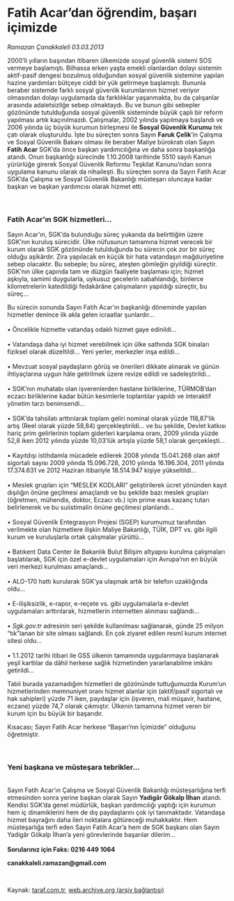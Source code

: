 # Fatih Acar’dan öğrendim, başarı içimizde 

*Ramazan Çanakkaleli 03.03.2013*

<div class="yazi"><p>2000’li yılların başından itibaren ülkemizde sosyal güvenlik sistemi SOS vermeye başlamıştı. Bilhassa erken yaşta emekli olanlardan dolayı sistemin aktif-pasif dengesi bozulmuş olduğundan sosyal güvenlik sistemine yapılan hazine yardımları bütçeye ciddi bir yük getirmeye başlamıştı. Bununla beraber sistemde farklı sosyal güvenlik kurumlarının hizmet veriyor olmasından dolayı uygulamada da farklılıklar yaşanmakta, bu da çalışanlar arasında adaletsizliğe sebep olmaktaydı. Bu ve bunun gibi sebepler gözönünde tutulduğunda sosyal güvenlik sisteminde büyük çaplı bir reform yapılması artık kaçınılmazdı. Çalışmalar, 2002 yılında yapılmaya başlandı ve 2006 yılında üç büyük kurumun birleşmesi ile <b>Sosyal Güvenlik Kurumu</b> tek çatı olarak oluşturuldu. İşte bu süreçten sonra Sayın <b>Faruk Çelik</b>’in Çalışma ve Sosyal Güvenlik Bakanı olması ile beraber Maliye bürokratı olan Sayın <b>Fatih Acar</b> SGK’da önce başkan yardımcılığına ve daha sonra başkanlığa atandı. Onun başkanlığı sürecinde 1.10.2008 tarihinde 5510 sayılı Kanun yürürlüğe girerek Sosyal Güvenlik Reformu Teşkilat Kanunu’ndan sonra uygulama kanunu olarak da nihaileşti. Bu süreçten sonra da Sayın Fatih Acar SGK’da Çalışma ve Sosyal Güvenlik Bakanlığı müsteşarı oluncaya kadar başkan ve başkan yardımcısı olarak hizmet etti.<br/><br/><br/></p>
<h3>Fatih Acar’ın SGK hizmetleri...</h3>
<p>Sayın Acar’ın, SGK’da bulunduğu süreç yukarıda da belirttiğim üzere SGK’nın kuruluş sürecidir. Ülke nüfusunun tamamına hizmet verecek bir kurum olarak SGK gözönünde tutulduğunda bu sürecin çok zor bir süreç olduğu aşikârdır. Zira yapılacak en küçük bir hata vatandaşın mağduriyetine sebep olacaktır. Bu sebeple; bu süreç, ateşten gömleğin giyildiği süreçtir. SGK’nın ülke çapında tam ve düzgün faaliyete başlaması için; hizmet aşkıyla, samimi duygularla, uykusuz gecelerin sabahlandığı, binlerce kilometrelerin katedildiği fedakârâne çalışmaların yapıldığı süreçtir, bu süreç...</p>
<p>Bu sürecin sonunda Sayın Fatih Acar’ın başkanlığı döneminde yapılan hizmetler denince ilk akla gelen icraatlar şunlardır...<br/><br/>• Öncelikle hizmette vatandaş odaklı hizmet gaye edinildi... <br/><br/>• Vatandaşa daha iyi hizmet verebilmek için ülke sathında SGK binaları fiziksel olarak düzeltildi... Yeni yerler, merkezler inşa edildi... <br/><br/>• Mevzuat sosyal paydaşların görüş ve önerileri dikkate alınarak ve günün ihtiyaçlarına uygun hâle getirilmek üzere revize edildi ve sadeleştirildi...<br/><br/>• SGK’nın muhatabı olan işverenlerden hastane birliklerine, TÜRMOB’dan eczacı birliklerine kadar bütün kesimlerle toplantılar yapıldı ve interaktif yönetim tarzı benimsendi...<br/><br/>• SGK’da tahsilatı arttırılarak toplam geliri nominal olarak yüzde 118,87’lik artış (Reel olarak yüzde 58,84) gerçekleştirildi... ve bu şekilde, Devlet katkısı hariç prim gelirlerinin toplam giderleri karşılama oranı, 2009 yılında yüzde 52,8 iken 2012 yılında yüzde 10,03’lük artışla yüzde 58,1 olarak gerçekleşti...<br/><br/>• Kayıtdışı istihdamla mücadele edilerek 2008 yılında 15.041.268 olan aktif sigortalı sayısı 2009 yılında 15.096.728, 2010 yılında 16.196.304, 2011 yılında 17.374.631 ve 2012 Haziran itibariyle 18.514.947 kişiye yükseltildi...<br/><br/>• Meslek grupları için “MESLEK KODLARI” geliştirilerek ücret yönünden kayıt dışılığın önüne geçilmesi amaçlandı ve bu şekilde bazı meslek grupları (öğretmen, mühendis, doktor, Eczacı vb.) için prime esas kazanç tutarı belirlenerek ve bu suiistimalin önüne geçilmesi planlandı...<br/><br/>• Sosyal Güvenlik Entegrasyon Projesi (SGEP) kurumumuz tarafından verilmekte olan hizmetlere ilişkin Maliye Bakanlığı, TÜİK, DPT vs. gibi ilgili kurum ve kuruluşlarla ortak çalışmalar yürüttü...<br/><br/>• Batıkent Data Center ile Bakanlık Bulut Bilişim altyapısı kurulma çalışmaları başlatılarak, SGK için özel e-devlet uygulamaları için Avrupa’nın en büyük veri merkezi kurulması amaçlandı...<br/><br/>• ALO-170 hattı kurularak SGK’ya ulaşmak artık bir telefon uzaklığında oldu...<br/><br/>• E-ilişiksizlik, e-rapor, e-reçete vs. gibi uygulamalarla e-devlet uygulamaları arttırılarak, hizmetlerin internetten alınması sağlandı...<br/><br/>• <i>Sgk.gov.tr</i> adresinin seri şekilde kullanılması sağlanarak, günde 25 milyon “tık”lanan bir site olması sağlandı. En çok ziyaret edilen resmî kurum internet sitesi oldu...<br/><br/>• 1.1.2012 tarihi itibari ile GSS ülkenin tamamında uygulanmaya başlanarak yeşil kartlılar da dâhil herkese sağlık hizmetinden yararlanabilme imkânı getirildi...</p>
<p>Tabii burada yazamadığım hizmetleri de gözönünde tuttuğumuzda Kurum’un hizmetlerinden memnuniyet oranı hizmet alanlar için (aktif/pasif sigortalı ve hak sahipleri) yüzde 71 iken, paydaşlar için (işveren, mali müşavir, hastane, eczane) yüzde 74,7 olarak çıkmıştır. Ülkenin tamamına hizmet veren bir kurum için bu büyük bir başarıdır. </p>
<p>Kısacası; Sayın Fatih Acar herkese “Başarı’nın İçimizde” olduğunu öğretmiştir.<br/><br/><br/></p>
<h3>Yeni başkana ve müsteşara tebrikler...</h3>
<p><b> <br/></b>Sayın Fatih Acar’ın Çalışma ve Sosyal Güvenlik Bakanlığı müsteşarlığına terfi etmesinden sonra yerine başkan olarak Sayın <b>Yadigâr Gökalp İlhan</b> atandı. Kendisi SGK’da genel müdürlük, başkan yardımcılığı yaptığı için kurumun hem iç dinamiklerini hem de dış paydaşlarını çok iyi tanımaktadır. Vatandaşa hizmet bayrağını daha ileri noktalara götüreceği muhakkaktır. Hem müsteşarlığa terfi eden Sayın Fatih Acar’a hem de SGK başkanı olan Sayın Yadigâr Gökalp İlhan’a yeni görevlerinde başarılar dilerim...<br/><br/><b>Sorularınız için Faks: 0216 449 1064</b></p><b>
<p>canakkaleli.ramazan@gmail.com</p>
<p></p></b> 
</div>

Kaynak: [taraf.com.tr](http://www.taraf.com.tr/ramazan-canakkaleli/makale-fatih-acar-dan-ogrendim-basari-icimizde.htm), [web.archive.org (arşiv bağlantısı)](http://web.archive.org/web/20131107133619/http://www.taraf.com.tr/ramazan-canakkaleli/makale-fatih-acar-dan-ogrendim-basari-icimizde.htm)
